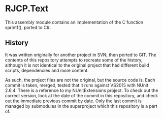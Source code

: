 # RJCP.Text

This assembly module contains an implementation of the C function sprintf(),
ported to C#.

## History

It was written originally for another project in SVN, then ported to GIT. The
contents of this repository attempts to recreate some of the history, although
it is not identical to the original project that had different build scripts,
dependencies and more content.

As such, the project files are not the original, but the source code is. Each
commit is taken, merged, tested that it runs against VS2015 with NUnit 2.6.4.
There is a reference to my NUnitExtensions project. To check out the correct
version, look at the date of the commit in this repository, and check out the
immediate previous commit by date. Only the last commit is managed by submodules
in the superproject which this repository is a part of.
